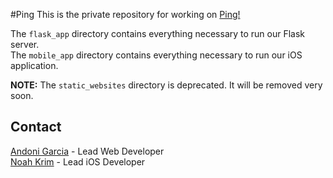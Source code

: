 #Ping
This is the private repository for working on [Ping!](http://www.igotpinged.com)

The `flask_app` directory contains everything necessary to run our Flask server.  
The `mobile_app` directory contains everything necessary to run our iOS application.

**NOTE:** The `static_websites` directory is deprecated. It will be removed very soon.

## Contact
[Andoni Garcia](mailto:andoni@uchicago.edu) - Lead Web Developer  
[Noah Krim](mailto:nkrim@uchicago.edu) - Lead iOS Developer
